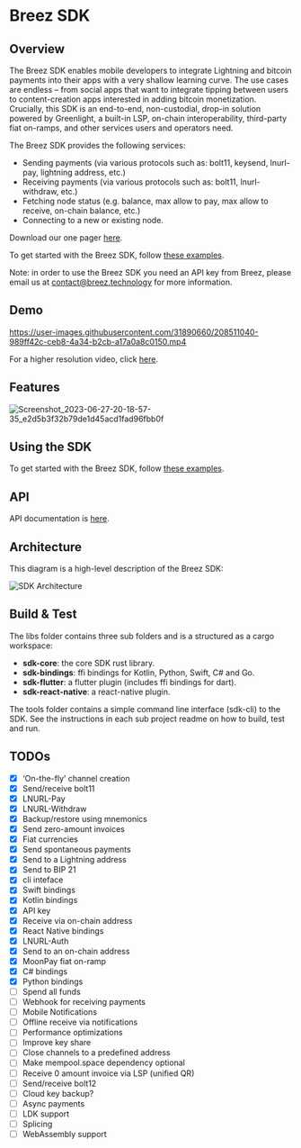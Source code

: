 # Breez SDK

## Overview
The Breez SDK enables mobile developers to integrate Lightning and bitcoin payments into their apps with a very shallow learning curve. The use cases are endless – from social apps that want to integrate tipping between users to content-creation apps interested in adding bitcoin monetization. Crucially, this SDK is an end-to-end, non-custodial, drop-in solution powered by Greenlight, a built-in LSP, on-chain interoperability, third-party fiat on-ramps, and other services users and operators need.
   
The Breez SDK provides the following services:
* Sending payments (via various protocols such as: bolt11, keysend, lnurl-pay, lightning address, etc.)
* Receiving payments (via various protocols such as: bolt11, lnurl-withdraw, etc.)
* Fetching node status (e.g. balance, max allow to pay, max allow to receive, on-chain balance, etc.)
* Connecting to a new or existing node.

Download our one pager [here](https://drive.google.com/file/d/1MBINTyEXX9tFLVXd3QoTUKLNWgjgWN2I/view?usp=drivesdk). 

To get started with the Breez SDK, follow [these examples](https://sdk-doc.breez.technology/).

Note: in order to use the Breez SDK you need an API key from Breez, please email us at contact@breez.technology for more information.

## Demo

https://user-images.githubusercontent.com/31890660/208511040-989ff42c-ceb8-4a34-b2cb-a17a0a8c0150.mp4

For a higher resolution video, click [here](https://youtu.be/PRVWB4K52Es).

## Features

![Screenshot_2023-06-27-20-18-57-35_e2d5b3f32b79de1d45acd1fad96fbb0f](https://github.com/breez/breez-sdk/assets/31890660/e54cf75a-b9e4-43c7-a448-34da4022c59f)

## Using the SDK
To get started with the Breez SDK, follow [these examples](https://sdk-doc.breez.technology/).

## API
API documentation is [here](https://breez.github.io/breez-sdk-rustdoc/doc/breez_sdk_core/). 

## Architecture
This diagram is a high-level description of the Breez SDK:

![SDK Architecture](https://user-images.githubusercontent.com/31890660/208512955-6e648b86-4c8a-457a-b844-3dda8b2aa8ec.png)

## Build & Test
The libs folder contains three sub folders and is a structured as a cargo workspace:
* **sdk-core**: the core SDK rust library. 
* **sdk-bindings**: ffi bindings for Kotlin, Python, Swift, C# and Go. 
* **sdk-flutter**: a flutter plugin (includes ffi bindings for dart).
* **sdk-react-native**: a react-native plugin.

The tools folder contains a simple command line interface (sdk-cli) to the SDK.
See the instructions in each sub project readme on how to build, test and run.

## TODOs
- [x] ‘On-the-fly’ channel creation
- [x] Send/receive bolt11
- [x] LNURL-Pay
- [x] LNURL-Withdraw
- [x] Backup/restore using mnemonics 
- [x] Send zero-amount invoices
- [x] Fiat currencies
- [x] Send spontaneous payments
- [x] Send to a Lightning address
- [x] Send to BIP 21
- [x] cli inteface 
- [x] Swift bindings
- [x] Kotlin bindings
- [x] API key
- [x] Receive via on-chain address
- [x] React Native bindings
- [x] LNURL-Auth
- [x] Send to an on-chain address
- [x] MoonPay fiat on-ramp
- [x] C# bindings 
- [x] Python bindings 
- [ ] Spend all funds
- [ ] Webhook for receiving payments
- [ ] Mobile Notifications
- [ ] Offline receive via notifications
- [ ] Performance optimizations
- [ ] Improve key share 
- [ ] Close channels to a predefined address 
- [ ] Make mempool.space dependency optional 
- [ ] Receive 0 amount invoice via LSP (unified QR)
- [ ] Send/receive bolt12
- [ ] Cloud key backup? 
- [ ] Async payments
- [ ] LDK support
- [ ] Splicing
- [ ] WebAssembly support
